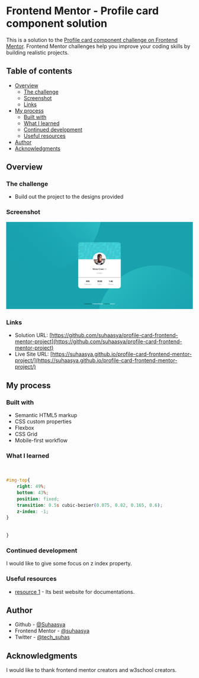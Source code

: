 # Frontend Mentor - Profile card component solution

This is a solution to the [Profile card component challenge on Frontend Mentor](https://www.frontendmentor.io/challenges/profile-card-component-cfArpWshJ). Frontend Mentor challenges help you improve your coding skills by building realistic projects. 

## Table of contents

- [Overview](#overview)
  - [The challenge](#the-challenge)
  - [Screenshot](#screenshot)
  - [Links](#links)
- [My process](#my-process)
  - [Built with](#built-with)
  - [What I learned](#what-i-learned)
  - [Continued development](#continued-development)
  - [Useful resources](#useful-resources)
- [Author](#author)
- [Acknowledgments](#acknowledgments)


## Overview

### The challenge

- Build out the project to the designs provided

### Screenshot

![](./screenshot.png)



### Links

- Solution URL: [https://github.com/suhaasya/profile-card-frontend-mentor-project](https://github.com/suhaasya/profile-card-frontend-mentor-project)
- Live Site URL: [https://suhaasya.github.io/profile-card-frontend-mentor-project/](https://suhaasya.github.io/profile-card-frontend-mentor-project/)

## My process

### Built with

- Semantic HTML5 markup
- CSS custom properties
- Flexbox
- CSS Grid
- Mobile-first workflow


### What I learned


```html

```
```css

#img-top{
    right: 49%;
    bottom: 43%;
    position: fixed;
    transition: 0.5s cubic-bezier(0.075, 0.82, 0.165, 0.6);
    z-index: -1;
}
```
```js

}
```


### Continued development

I would like to give some focus on z index property.



### Useful resources



- [resource 1](https://www.w3schools.com/) - Its best website for documentations.


## Author


- Github - [@Suhaasya](https://github.com/suhaasya?tab=repositories)
- Frontend Mentor - [@suhaasya](https://www.frontendmentor.io/profile/suhaasya)
- Twitter - [@tech_suhas](https://www.twitter.com/tech_suhas)

## Acknowledgments

I would like to thank frontend mentor creators and w3school creators.

